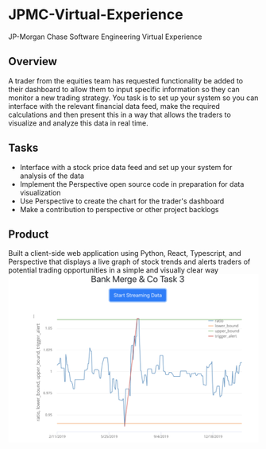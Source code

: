 # JPMC-Virtual-Experience
JP-Morgan Chase Software Engineering Virtual Experience

## Overview
A trader from the equities team has requested functionality be added to their dashboard to allow them to input specific information so they can monitor a new trading strategy. You task is to set up your system so you can interface with the relevant financial data feed, make the required calculations and then present this in a way that allows the traders to visualize and analyze this data in real time.

## Tasks
* Interface with a stock price data feed and set up your system for analysis of the data
* Implement the Perspective open source code in preparation for data visualization
* Use Perspective to create the chart for the trader's dashboard
* Make a contribution to perspective or other project backlogs

## Product
Built a client-side web application using Python, React, Typescript, and Perspective that displays a live graph of stock trends and alerts traders of potential trading opportunities in a simple and visually clear way
![price_trend_graph](images/price_ratio_graph.png)
